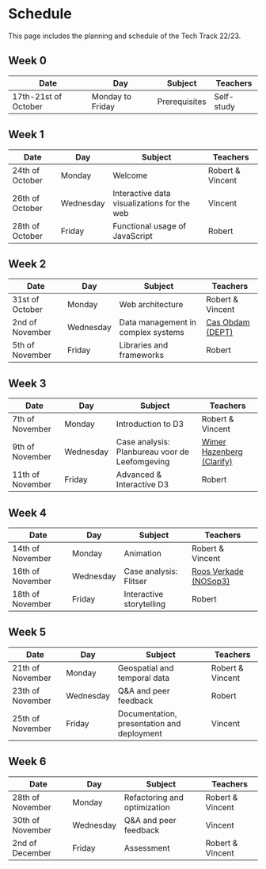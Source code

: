 # Schedule

This page includes the planning and schedule of the Tech Track 22/23.

## Week 0

<table style="width:100%">
  <thead>
    <tr>
      <th><strong>Date</strong></th>
      <th><strong>Day</strong></th>
      <th><strong>Subject</strong></th>
      <th><strong>Teachers</strong></th>
    </tr>
  </thead>
  <tbody>
   	<tr>
  		<td>17th-21st of October</td>
  		<td>Monday to Friday</td>
  		<td>Prerequisites</td>
  		<td>Self-study</td>
  	</tr>
  </tbody>
</table>

## Week 1

<table style="width:100%">
  <thead>
    <tr>
      <th><strong>Date</strong></th>
      <th><strong>Day</strong></th>
      <th><strong>Subject</strong></th>
      <th><strong>Teachers</strong></th>
    </tr>
  </thead>
  <tbody>
  	<tr>
  		<td>24th of October</td>
  		<td>Monday</td>
  		<td>Welcome</td>
  		<td>Robert & Vincent</td>
  	</tr>
  	<tr>
  		<td>26th of October</td>
  		<td>Wednesday</td>
  		<td>Interactive data visualizations for the web</td>
  		<td>Vincent</td>
  	</tr>
   	<tr>
  		<td>28th of October</td>
  		<td>Friday</td>
  		<td>Functional usage of JavaScript</td>
  		<td>Robert</td>
  	</tr>
  </tbody>
</table>

## Week 2

<table style="width:100%">
  <thead>
    <tr>
      <th><strong>Date</strong></th>
      <th><strong>Day</strong></th>
      <th><strong>Subject</strong></th>
      <th><strong>Teachers</strong></th>
    </tr>
  </thead>
  <tbody>
  	<tr>
  		<td>31st of October</td>
  		<td>Monday</td>
  		<td>Web architecture</td>
  		<td>Robert & Vincent</td>
  	</tr>
  	<tr>
  		<td>2nd of November</td>
  		<td>Wednesday</td>
  		<td>Data management in complex systems</td>
  		<td><a href="https://www.deptagency.com/nl-nl/">Cas Obdam (DEPT)</a></td>
  	</tr>
   	<tr>
  		<td>5th of November</td>
  		<td>Friday</td>
  		<td>Libraries and frameworks</td>
  		<td>Robert</td>
  	</tr>
  </tbody>
 </table>

## Week 3

<table style="width:100%">
  <thead>
    <tr>
      <th><strong>Date</strong></th>
      <th><strong>Day</strong></th>
      <th><strong>Subject</strong></th>
      <th><strong>Teachers</strong></th>
    </tr>
  </thead>
  <tbody>
  	<tr>
  		<td>7th of November</td>
  		<td>Monday</td>
  		<td>Introduction to D3</td>
  		<td>Robert & Vincent</td>
  	</tr>
  	<tr>
  		<td>9th of November</td>
  		<td>Wednesday</td>
  		<td>Case analysis: Planbureau voor de Leefomgeving</td>
  		<td><a href="https://clarify.nl/">Wimer Hazenberg (Clarify)</a></td>
  	</tr>
   	<tr>
  		<td>11th of November</td>
  		<td>Friday</td>
  		<td>Advanced & Interactive D3</td>
  		<td>Robert</td>
  	</tr>
  </tbody>
 </table>

## Week 4

<table style="width:100%">
  <thead>
    <tr>
      <th><strong>Date</strong></th>
      <th><strong>Day</strong></th>
      <th><strong>Subject</strong></th>
      <th><strong>Teachers</strong></th>
    </tr>
  </thead>
  <tbody>
  	<tr>
  		<td>14th of November</td>
  		<td>Monday</td>
  		<td>Animation</td>
  		<td>Robert & Vincent</td>
  	</tr>
  	<tr>
  		<td>16th of November</td>
  		<td>Wednesday</td>
  		<td>Case analysis: Flitser</td>
  		<td><a href="https://nos.nl/op3">Roos Verkade (NOSop3)</a></td>
  	</tr>
   	<tr>
  		<td>18th of November</td>
  		<td>Friday</td>
  		<td>Interactive storytelling</td>
  		<td>Robert</td>
  	</tr>
  </tbody>
 </table>

 ## Week 5

<table style="width:100%">
  <thead>
    <tr>
      <th><strong>Date</strong></th>
      <th><strong>Day</strong></th>
      <th><strong>Subject</strong></th>
      <th><strong>Teachers</strong></th>
    </tr>
  </thead>
  <tbody>
  	<tr>
  		<td>21th of November</td>
  		<td>Monday</td>
  		<td>Geospatial and temporal data</td>
  		<td>Robert & Vincent</td>
  	</tr>
  	<tr>
  		<td>23th of November</td>
  		<td>Wednesday</td>
  		<td>Q&A and peer feedback</td>
  		<td>Robert</td>
  	</tr>
   	<tr>
  		<td>25th of November</td>
  		<td>Friday</td>
  		<td>Documentation, presentation and deployment</td>
  		<td>Vincent</td>
  	</tr>
  </tbody>
 </table>

## Week 6

<table style="width:100%">
  <thead>
    <tr>
      <th><strong>Date</strong></th>
      <th><strong>Day</strong></th>
      <th><strong>Subject</strong></th>
      <th><strong>Teachers</strong></th>
    </tr>
  </thead>
  <tbody>
  	<tr>
  		<td>28th of November</td>
  		<td>Monday</td>
  		<td>Refactoring and optimization</td>
  		<td>Robert & Vincent</td>
  	</tr>
  	<tr>
  		<td>30th of November</td>
  		<td>Wednesday</td>
  		<td>Q&A and peer feedback</td>
  		<td>Vincent</td>
  	</tr>
   	<tr>
  		<td>2nd of December</td>
  		<td>Friday</td>
  		<td>Assessment</td>
  		<td>Robert & Vincent</td>
  	</tr>
  </tbody>
 </table>
